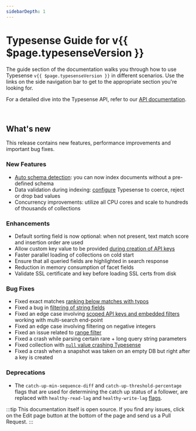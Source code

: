 ```yaml
---
sidebarDepth: 1
---
```


# Typesense Guide for v{{ $page.typesenseVersion }}

The guide section of the documentation walks you through how to use Typesense `v{{ $page.typesenseVersion }}` in different scenarios. Use the links on the side navigation bar to get to the appropriate section you're looking for.

For a detailed dive into the Typesense API, refer to our [API documentation](../api/README.md).

<br/>

## What's new

This release contains new features, performance improvements and important bug fixes.

### New Features

- [Auto schema detection](../api/collections.md#with-auto-schema-detection): you can now index documents without a pre-defined schema
- Data validation during indexing: [configure](../api/documents.md#dealing-with-dirty-data) Typesense to coerce, reject or drop bad values
- Concurrency improvements: utilize all CPU cores and scale to hundreds of thousands of collections

### Enhancements

- Default sorting field is now optional: when not present, text match score and insertion order are used
- Allow custom key value to be provided [during creation of API keys](https://github.com/typesense/typesense/issues/244)
- Faster parallel loading of collections on cold start
- Ensure that all queried fields are highlighted in search response
- Reduction in memory consumption of facet fields
- Validate SSL certificate and key before loading SSL certs from disk

### Bug Fixes

- Fixed exact matches [ranking below matches with typos](https://github.com/typesense/typesense/issues/243)
- Fixed a bug in [filtering of string fields](https://github.com/typesense/typesense/issues/254)
- Fixed an edge case involving [scoped API keys and embedded filters](https://github.com/typesense/typesense/issues/263) working with multi-search end-point
- Fixed an edge case involving filtering on negative integers
- Fixed an issue related to [range filter](https://github.com/typesense/typesense/issues/210)
- Fixed a crash while parsing certain rare + long query string parameters
- Fixed collection with [`null` value crashing Typesense](https://github.com/typesense/typesense/issues/251)
- Fixed a crash when a snapshot was taken on an empty DB but right after a key is created

### Deprecations

- The `catch-up-min-sequence-diff` and `catch-up-threshold-percentage` flags that are used for determining the
  catch up status of a follower, are replaced with `healthy-read-lag` and `healthy-write-lag`
  [flags](./configure-typesense.md#using-command-line-arguments).

:::tip
This documentation itself is open source. If you find any issues, click on the Edit page button at the bottom of the page and send us a Pull Request.
:::

<RedirectOldLinks />

